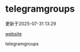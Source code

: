 # telegramgroups
更新于2025-07-31 13:29

[website](https://allgroups.github.io/telegramgroups/)

telegramgroups
